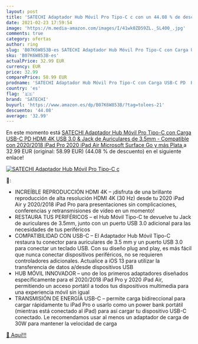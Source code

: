 ```yaml
---
layout: post
title: 'SATECHI Adaptador Hub Móvil Pro Tipo-C c con un 44.08 % de descuento'
date: 2021-02-23 17:59:54
image: 'https://m.media-amazon.com/images/I/41wk0ZD59ZL._SL400_.jpg'
comments: true
category: ofertas
author: ring
slug: 'B07K6W853B-es SATECHI Adaptador Hub Móvil Pro Tipo-C con Carga USB-C PD...'
sku: 'B07K6W853B-es'
actualPrice: 32.99 EUR
currency: EUR
price: 32.99
comparePrice: 58.99 EUR
prodname: 'SATECHI Adaptador Hub Móvil Pro Tipo-C con Carga USB-C PD  HDMI 4K  USB 3.0 & Jack de Auriculares de 3.5mm - Compatible con 2020/2018 iPad Pro  2020 iPad Air  Microsoft Surface Go y más  Plata '
country: 'es'
flag: '🇪🇸'
brand: 'SATECHI'
buyurl: 'https://www.amazon.es/dp/B07K6W853B/?tag=tolees-21'
descuento: '44.08'
average: '32.99'
---
```


En este momento está [SATECHI Adaptador Hub Móvil Pro Tipo-C con Carga USB-C PD  HDMI 4K  USB 3.0 & Jack de Auriculares de 3.5mm - Compatible con 2020/2018 iPad Pro  2020 iPad Air  Microsoft Surface Go y más  Plata ](https://www.amazon.es/dp/B07K6W853B/?tag=tolees-21) a 32.99 EUR (original: 58.99 EUR) (44.08 %  de descuento) en el siguiente enlace!

[![SATECHI Adaptador Hub Móvil Pro Tipo-C c](https://m.media-amazon.com/images/I/41wk0ZD59ZL._SL400_.jpg)](https://www.amazon.es/dp/B07K6W853B/?tag=tolees-21)

🔎:

- INCREÍBLE REPRODUCCIÓN HDMI 4K – ¡disfruta de una brillante reproducción de alta resolución HDMI 4K (30 Hz) desde tu 2020 iPad Air y 2020/2018 iPad Pro para presentaciones sin complicaciones, conferencias y retransmisiones de vídeo en un momento!
- RESTAURA TUS PERIFÉRICOS – el Hub Móvil Tipo-C te devuelve tu Jack de auriculares de 3.5mm, junto con un puerto USB 3.0 adicional para las necesidades de tus periféricos
- COMPATIBILIDAD CON USB-C – El Adaptador Hub Móvil Tipo-C restaura tu conector para auriculares de 3.5 mm y un puerto USB 3.0 para conectar un teclado USB. Con su diseño plug and play, es más fácil que nunca conectar dispositivos periféricos, no se requieren controladores adicionales. Actualice a iOS 13 para utilizar la transferencia de datos a/desde dispositivos USB
- HUB MÓVIL INNOVADOR – uno de los primeros adaptadores diseñados específicamente para el 2020/2018 iPad Pro y 2020 iPad Air, permitiendo un acceso portátil a todos tus dispositivos multimedia para una experiencia móvil sin igual
- TRANSMISIÓN DE ENERGÍA USB-C – permite carga bidireccional para cargar rápidamente tu iPad Pro o usarlo como un power bank portátil (mientras está conectado al iPad) para así cargar tu dispositivo USB-C conectado. Le recomendamos usar al menos un adaptador de carga de 30W para mantener la velocidad de carga

[🛒 Aquí!!!](https://www.amazon.es/dp/B07K6W853B/?tag=tolees-21)
